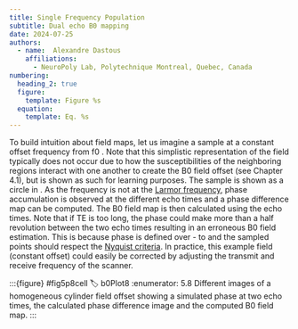 ```yaml
---
title: Single Frequency Population
subtitle: Dual echo B0 mapping
date: 2024-07-25
authors:
  - name:  Alexandre Dastous
    affiliations:
      - NeuroPoly Lab, Polytechnique Montreal, Quebec, Canada
numbering:
  heading_2: true
  figure:
    template: Figure %s
  equation:
    template: Eq. %s
---
```


To build intuition about field maps, let us imagine a sample at a constant offset frequency from f0 . Note that this simplistic representation of the field typically does not occur due to how the susceptibilities of the neighboring regions interact with one another to create the B0 field offset (see Chapter 4.1), but is shown as such for learning purposes. The sample is shown as a circle in [](#fig5p8cell). As the frequency is not at the [Larmor frequency](https://en.wikipedia.org/wiki/Larmor_precession), phase accumulation is observed at the different echo times and a phase difference map can be computed. The B0 field map is then calculated using the echo times. Note that if TE is too long, the phase could make more than a half revolution between the two echo times resulting in an erroneous B0 field estimation. This is because phase is defined over - to  and the sampled points should respect the [Nyquist criteria](https://en.wikipedia.org/wiki/Nyquist_frequency). In practice, this example field (constant offset) could easily be corrected by adjusting the transmit and receive frequency of the scanner.

:::{figure} #fig5p8cell
:label: b0Plot8
:enumerator: 5.8
Different images of a homogeneous cylinder field offset showing a simulated phase at two echo times, the calculated phase difference image and the computed B0 field map.
:::